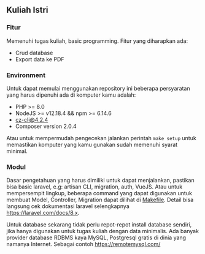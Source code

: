 ## Kuliah Istri

### Fitur
Memenuhi tugas kuliah, basic programming. Fitur yang  diharapkan ada:
- Crud database
- Export data ke PDF

### Environment
Untuk dapat memulai menggunakan repository ini beberapa persyaratan yang harus dipenuhi ada di komputer kamu adalah:
- PHP >= 8.0
- NodeJS >= v12.18.4 && npm >= 6.14.6
- cz-cli@4.2.4
- Composer version 2.0.4

Atau untuk mempermudah pengecekan jalankan perintah `make setup` untuk memastikan komputer yang kamu gunakan sudah memenuhi syarat minimal.

### Modul

Dasar pengetahuan yang harus dimiliki untuk dapat menjalankan, pastikan bisa basic laravel, e.g: artisan CLI, migration, auth, VueJS. Atau untuk mempersempit lingkup, beberapa command yang dapat digunakan  untuk membuat Model, Controller, Migration dapat dilihat di [Makefile](Makefile). Detail bisa langsung cek dokumentasi laravel selengkapnya https://laravel.com/docs/8.x.

Untuk database sekarang tidak perlu repot-repot  install database sendiri, jika hanya digunakan untuk tugas kuliah dengan data minimalis. Ada banyak provider database RDBMS kaya MySQL, Postgresql gratis di dinia yang namanya Internet. Sebagai contoh https://remotemysql.com/